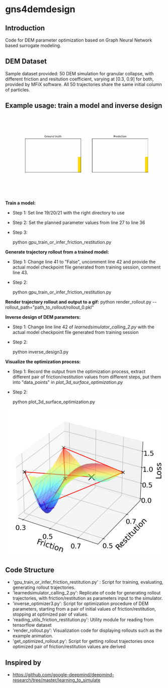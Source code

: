 # gns4demdesign

## Introduction

Code for DEM parameter optimization based on Graph Neural Network based surrogate modeling. 

## DEM Dataset
Sample dataset provided: 50 DEM simulation for granular collapse, with different friction and resitution coefficient, varying at [0.3, 0.9] for both, provided by MFiX software. All 50 trajectories share the same initial column of particles. 

## Example usage: train a model and inverse design
![granular collapse](images/rollout_0.gif)

**Train a model:**

- Step 1: Set line 19/20/21 with the right directory to use
- Step 2: Set the planned parameter values from line 27 to line 36
- Step 3:

    python gpu_train_or_infer_friction_restitution.py

**Generate trajectory rollout from a trained model:**
- Step 1: Change line 41 to "False", uncomment line 42 and provide the actual model checkpoint file generated from training session, comment line 43.
- Step 2:

    python gpu_train_or_infer_friction_restitution.py

**Render trajectory rollout and output to a gif:**
    python render_rollout.py --rollout_path="path_to_rollout/rollout_0.pkl"

**Inverse design of DEM parameters:**
- Step 1: Change line line 42 of *learnedsimulator_calling_2.py* with the actual model checkpoint file generated from training session 
- Step 2: 

    python inverse_design3.py
    

**Visualize the optimization process:**

- Step 1: Record the output from the optimization process, extract different pair of friction/restitution values from different steps, put them into "data_points" in *plot_3d_surface_optimization.py*
-  Step 2: 
   
    python plot_3d_surface_optimization.py

![optimization](images/screenshot.png)

## Code Structure

* 'gpu_train_or_infer_friction_restitution.py' : Script for training, evaluating, generating rollout trajectories.
* 'learnedsimulator_calling_2.py': Replicate of code for generating rollout trajectories, with friction/restitution as parameters input to the simulator.
* 'inverse_optimizer3.py': Script for optimization procedure of DEM parameters, starting from a pair of initial values of friction/restitution, stopping at optimized pair of values. 
* 'reading_utils_friction_restitution.py': Utility module for reading from tensorflow dataset
* 'render_rollout.py': Visualization code for displaying rollouts such as the example animation.
* 'get_optimized_rollout.py': Script for getting rollout trajectories once optimized pair of friction/restitution values are derived

## Inspired by

- https://github.com/google-deepmind/deepmind-research/tree/master/learning_to_simulate
